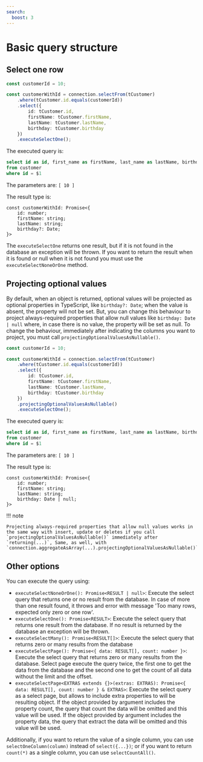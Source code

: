 ```yaml
---
search:
  boost: 3
---
```

# Basic query structure

## Select one row

```ts
const customerId = 10;

const customerWithId = connection.selectFrom(tCustomer)
    .where(tCustomer.id.equals(customerId))
    .select({
        id: tCustomer.id,
        firstName: tCustomer.firstName,
        lastName: tCustomer.lastName,
        birthday: tCustomer.birthday
    })
    .executeSelectOne();
```

The executed query is:
```sql
select id as id, first_name as firstName, last_name as lastName, birthday as birthday 
from customer 
where id = $1
```

The parameters are: `[ 10 ]`

The result type is:
```tsx
const customerWithId: Promise<{
    id: number;
    firstName: string;
    lastName: string;
    birthday?: Date;
}>
```

The `executeSelectOne` returns one result, but if it is not found in the database an exception will be thrown. If you want to return the result when it is found or null when it is not found you must use the `executeSelectNoneOrOne` method.

## Projecting optional values

By default, when an object is returned, optional values will be projected as optional properties in TypeScript, like `birthday?: Date`; when the value is absent, the property will not be set. But, you can change this behaviour to project always-required properties that allow null values like `birthday: Date | null` where, in case there is no value, the property will be set as null. To change the behaviour, immediately after indicating the columns you want to project, you must call `projectingOptionalValuesAsNullable()`.

```ts
const customerId = 10;

const customerWithId = connection.selectFrom(tCustomer)
    .where(tCustomer.id.equals(customerId))
    .select({
        id: tCustomer.id,
        firstName: tCustomer.firstName,
        lastName: tCustomer.lastName,
        birthday: tCustomer.birthday
    })
    .projectingOptionalValuesAsNullable()
    .executeSelectOne();
```

The executed query is:
```sql
select id as id, first_name as firstName, last_name as lastName, birthday as birthday 
from customer 
where id = $1
```

The parameters are: `[ 10 ]`

The result type is:
```tsx
const customerWithId: Promise<{
    id: number;
    firstName: string;
    lastName: string;
    birthday: Date | null;
}>
```

!!! note

    Projecting always-required properties that allow null values works in the same way with insert, update or deletes if you call `projectingOptionalValuesAsNullable()` immediately after `returning(...)`, Same, as well, with `connection.aggregateAsArray(...).projectingOptionalValuesAsNullable()`.

## Other options

You can execute the query using:

- `executeSelectNoneOrOne(): Promise<RESULT | null>`: Execute the select query that returns one or no result from the database. In case of more than one result found, it throws and error with message 'Too many rows, expected only zero or one row'.
- `executeSelectOne(): Promise<RESULT>`: Execute the select query that returns one result from the database. If no result is returned by the database an exception will be thrown.
- `executeSelectMany(): Promise<RESULT[]>`: Execute the select query that returns zero or many results from the database
- `executeSelectPage(): Promise<{ data: RESULT[], count: number }>`: Execute the select query that returns zero or many results from the database. Select page execute the query twice, the first one to get the data from the database and the second one to get the count of all data without the limit and the offset.
- `executeSelectPage<EXTRAS extends {}>(extras: EXTRAS): Promise<{ data: RESULT[], count: number } & EXTRAS>`: Execute the select query as a select page, but allows to include extra properties to will be resulting object. If the object provided by argument includes the property count, the query that count the data will be omitted and this value will be used. If the object provided by argument includes the property data, the query that extract the data will be omitted and this value will be used.

Additionally, if you want to return the value of a single column, you can use `selectOneColumn(column)` instead of `select({...})`; or if you want to return `count(*)` as a single column, you can use `selectCountAll()`.